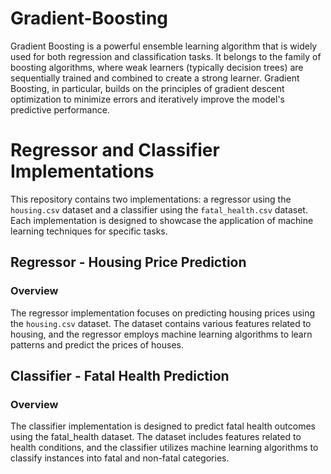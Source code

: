 # Gradient-Boosting
Gradient Boosting is a powerful ensemble learning algorithm that is widely used for both regression and classification tasks. It belongs to the family of boosting algorithms, where weak learners (typically decision trees) are sequentially trained and combined to create a strong learner.
Gradient Boosting, in particular, builds on the principles of gradient descent optimization to minimize errors and iteratively improve the model's predictive performance.

# Regressor and Classifier Implementations

This repository contains two implementations: a regressor using the `housing.csv` dataset and a classifier using the `fatal_health.csv` dataset. Each implementation is designed to showcase the application of machine learning techniques for specific tasks.

## Regressor - Housing Price Prediction

### Overview
The regressor implementation focuses on predicting housing prices using the `housing.csv` dataset. The dataset contains various features related to housing, and the regressor employs machine learning algorithms to learn patterns and predict the prices of houses.

## Classifier - Fatal Health Prediction

### Overview
The classifier implementation is designed to predict fatal health outcomes using the fatal_health dataset. The dataset includes features related to health conditions, and the classifier utilizes machine learning algorithms to classify instances into fatal and non-fatal categories.


